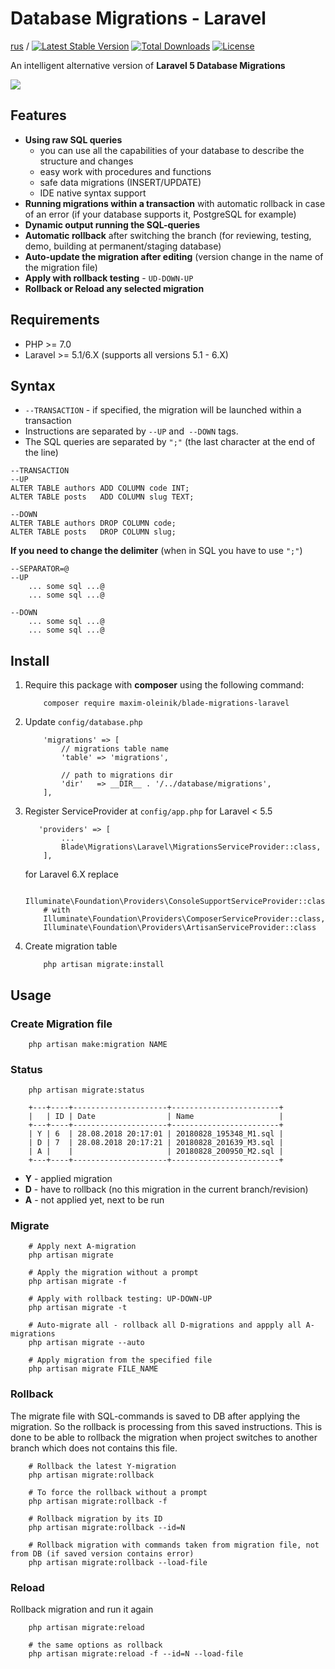 Database Migrations - Laravel
==========================

[rus](./README.rus.md) /
[![Latest Stable Version](https://poser.pugx.org/maxim-oleinik/blade-migrations-laravel/v/stable)](https://packagist.org/packages/maxim-oleinik/blade-migrations-laravel)
<a href="https://packagist.org/packages/maxim-oleinik/blade-migrations-laravel"><img src="https://poser.pugx.org/maxim-oleinik/blade-migrations-laravel/d/total.svg" alt="Total Downloads"></a>
<a href="https://packagist.org/packages/maxim-oleinik/blade-migrations-laravel"><img src="https://poser.pugx.org/maxim-oleinik/blade-migrations-laravel/license.svg" alt="License"></a>

An intelligent alternative version of **Laravel 5 Database Migrations**

![](https://habrastorage.org/webt/9w/hm/1i/9whm1icwtg7per-15vfhyjejcx8.png)

Features
-----------
* **Using raw SQL queries**
    * you can use all the capabilities of your database to describe the structure and changes
    * easy work with procedures and functions
    * safe data migrations (INSERT/UPDATE)
    * IDE native syntax support
* **Running migrations within a transaction** with automatic rollback in case of an error (if your database supports it, PostgreSQL for example)
* **Dynamic output running the SQL-queries**
* **Automatic rollback** after switching the branch (for reviewing, testing, demo, building at permanent/staging database)
* **Auto-update the migration after editing** (version change in the name of the migration file)
* **Apply with rollback testing** - `UD-DOWN-UP`
* **Rollback or Reload any selected migration**


Requirements
---------
* PHP >= 7.0
* Laravel >= 5.1/6.X (supports all versions 5.1 - 6.X)


Syntax
---------
* `--TRANSACTION` - if specified, the migration will be launched within a transaction
* Instructions are separated by `--UP` and` --DOWN` tags.
* The SQL queries are separated by `";"` (the last character at the end of the line)

```
--TRANSACTION
--UP
ALTER TABLE authors ADD COLUMN code INT;
ALTER TABLE posts   ADD COLUMN slug TEXT;

--DOWN
ALTER TABLE authors DROP COLUMN code;
ALTER TABLE posts   DROP COLUMN slug;
```

**If you need to change the delimiter** (when in SQL you have to use `";"`)
```
--SEPARATOR=@
--UP
    ... some sql ...@
    ... some sql ...@

--DOWN
    ... some sql ...@
    ... some sql ...@
```


Install
---------

1. Require this package with **composer** using the following command:
    ```
        composer require maxim-oleinik/blade-migrations-laravel
    ```

2. Update `config/database.php`
    ```
        'migrations' => [
            // migrations table name
            'table' => 'migrations',

            // path to migrations dir
            'dir'   => __DIR__ . '/../database/migrations',
        ],
    ```

3. Register ServiceProvider at `config/app.php`
   for Laravel < 5.5
    ```
       'providers' => [
            ...
            Blade\Migrations\Laravel\MigrationsServiceProvider::class,
        ],
    ```

    for Laravel 6.X replace
    ```
        Illuminate\Foundation\Providers\ConsoleSupportServiceProvider::class
        # with
        Illuminate\Foundation\Providers\ComposerServiceProvider::class,
        Illuminate\Foundation\Providers\ArtisanServiceProvider::class
    ```

4. Create migration table
    ```
        php artisan migrate:install
    ```


Usage
---------

### Create Migration file
```
    php artisan make:migration NAME
```


### Status
```
    php artisan migrate:status

    +---+----+---------------------+------------------------+
    |   | ID | Date                | Name                   |
    +---+----+---------------------+------------------------+
    | Y | 6  | 28.08.2018 20:17:01 | 20180828_195348_M1.sql |
    | D | 7  | 28.08.2018 20:17:21 | 20180828_201639_M3.sql |
    | A |    |                     | 20180828_200950_M2.sql |
    +---+----+---------------------+------------------------+
```
* **Y** - applied migration
* **D** - have to rollback (no this migration in the current branch/revision)
* **A** - not applied yet, next to be run


### Migrate
```
    # Apply next А-migration
    php artisan migrate

    # Apply the migration without a prompt
    php artisan migrate -f

    # Apply with rollback testing: UP-DOWN-UP
    php artisan migrate -t

    # Auto-migrate all - rollback all D-migrations and appply all А-migrations
    php artisan migrate --auto

    # Apply migration from the specified file
    php artisan migrate FILE_NAME
```


### Rollback

The migrate file with SQL-commands is saved to DB after applying the migration. So the rollback is processing from this saved instructions.
This is done to be able to rollback the migration when project switches to another branch which does not contains this file.
```
    # Rollback the latest Y-migration
    php artisan migrate:rollback

    # To force the rollback without a prompt
    php artisan migrate:rollback -f

    # Rollback migration by its ID
    php artisan migrate:rollback --id=N

    # Rollback migration with commands taken from migration file, not from DB (if saved version contains error)
    php artisan migrate:rollback --load-file
```


### Reload

Rollback migration and run it again
```
    php artisan migrate:reload

    # the same options as rollback
    php artisan migrate:reload -f --id=N --load-file
```
